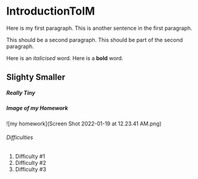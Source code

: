 # IntroductionToIM
Here is my first paragraph.
This is another sentence in the first paragraph.

This should be a second paragraph.
This should be part of the second paragraph.

Here is an *italicised* word.
Here is a **bold** word.

## Slighty Smaller
##### Really Tiny
##### Image of my Homework

![my homework](Screen Shot 2022-01-19 at 12.23.41 AM.png)

###### Difficulties
1. Difficulty #1
2. Difficulty #2
3. Difficulty #3
